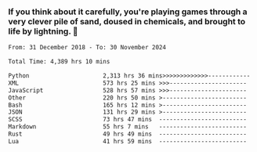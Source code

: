 ### If you think about it carefully, you're playing games through a very clever pile of sand, doused in chemicals, and brought to life by lightning.  👋


<!--START_SECTION:waka-->

```txt
From: 31 December 2018 - To: 30 November 2024

Total Time: 4,389 hrs 10 mins

Python                     2,313 hrs 36 mins>>>>>>>>>>>>>------------   52.72 %
XML                        573 hrs 25 mins >>>----------------------   13.07 %
JavaScript                 528 hrs 57 mins >>>----------------------   12.05 %
Other                      220 hrs 50 mins >------------------------   05.03 %
Bash                       165 hrs 12 mins >------------------------   03.76 %
JSON                       131 hrs 29 mins >------------------------   03.00 %
SCSS                       73 hrs 47 mins  -------------------------   01.68 %
Markdown                   55 hrs 7 mins   -------------------------   01.26 %
Rust                       49 hrs 49 mins  -------------------------   01.14 %
Lua                        41 hrs 59 mins  -------------------------   00.96 %
```

<!--END_SECTION:waka-->

